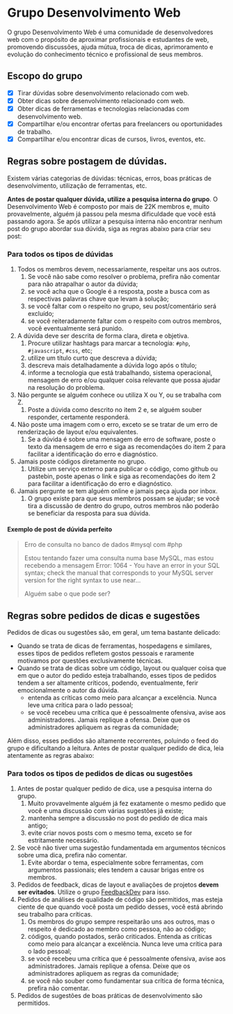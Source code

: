 # Grupo Desenvolvimento Web

O grupo Desenvolvimento Web é uma comunidade de desenvolvedores web com o propósito de aproximar profissionais e estudantes de web, promovendo discussões, ajuda mútua, troca de dicas, aprimoramento e evolução do conhecimento técnico e profissional de seus membros.

## Escopo do grupo

* [x] Tirar dúvidas sobre desenvolvimento relacionado com web.
* [x] Obter dicas sobre desenvolvimento relacionado com web.
* [x] Obter dicas de ferramentas e tecnologias relacionadas com desenvolvimento web.
* [x] Compartilhar e/ou encontrar ofertas para freelancers ou oportunidades de trabalho.
* [x] Compartilhar e/ou encontrar dicas de cursos, livros, eventos, etc.

## Regras sobre postagem de dúvidas.

Existem várias categorias de dúvidas: técnicas, erros, boas práticas de desenvolvimento, utilização de ferramentas, etc.

**Antes de postar qualquer dúvida, utilize a pesquisa interna do grupo**. O Desenvolvimento Web é composto por mais de 22K membros e, muito provavelmente, alguém já passou pela mesma dificuldade que você está passando agora. Se após utilizar a pesquisa interna não encontrar nenhum post do grupo abordar sua dúvida, siga as regras abaixo para criar seu post:

### Para todos os tipos de dúvidas

1. Todos os membros devem, necessariamente, respeitar uns aos outros.
    1. Se você não sabe como resolver o problema, prefira não comentar para não atrapalhar o autor da dúvida;
    2. se você acha que o Google é a resposta, poste a busca com as respectivas palavras chave que levam à solução;
    3. se você faltar com o respeito no grupo, seu post/comentário será excluído;
    4. se você reiteradamente faltar com o respeito com outros membros, você eventualmente será punido.
2. A dúvida deve ser descrita de forma clara, direta e objetiva.
    1. Procure utilizar hashtags para marcar a tecnologia: `#php`, `#javascript`, `#css`, etc;
    2. utilize um título curto que descreva a dúvida;
    3. descreva mais detalhadamente a dúvida logo após o título;
    4. informe a tecnologia que está trabalhando, sistema operacional, mensagem de erro e/ou qualquer coisa relevante que possa ajudar na resolução do problema.
3. Não pergunte se alguém conhece ou utiliza X ou Y, ou se trabalha com Z.
    1. Poste a dúvida como descrito no item 2 e, se alguém souber responder, certamente responderá.
4. Não poste uma imagem com o erro, exceto se se tratar de um erro de renderização de layout e/ou equivalentes.
    1. Se a dúvida é sobre uma mensagem de erro de software, poste o texto da mensagem de erro e siga as recomendações do item 2 para facilitar a identificação do erro e diagnóstico.
5. Jamais poste códigos diretamente no grupo.
    1. Utilize um serviço externo para publicar o código, como github ou pastebin, poste apenas o link e siga as recomendações do item 2 para facilitar a identificação do erro e diagnóstico.
6. Jamais pergunte se tem alguém online e jamais peça ajuda por inbox.
    1. O grupo existe para que seus membros possam se ajudar; se você tira a discussão de dentro do grupo, outros membros não poderão se beneficiar da resposta para sua dúvida.

#### Exemplo de post de dúvida perfeito

> Erro de consulta no banco de dados #mysql com #php
> 
> Estou tentando fazer uma consulta numa base MySQL, mas estou recebendo a mensagem Error: 1064 - You have an error in your SQL syntax; check the manual that corresponds to your MySQL server version for the right syntax to use near...
> 
> Alguém sabe o que pode ser?

## Regras sobre pedidos de dicas e sugestões

Pedidos de dicas ou sugestões são, em geral, um tema bastante delicado:

* Quando se trata de dicas de ferramentas, hospedagens e similares, esses tipos de pedidos refletem gostos pessoais e raramente motivamos por questões exclusivamente técnicas.
* Quando se trata de dicas sobre um código, layout ou qualquer coisa que em que o autor do pedido esteja trabalhando, esses tipos de pedidos tendem a ser altamente críticos, podendo, eventualmente, ferir emocionalmente o autor da dúvida.
    * entenda as críticas como meio para alcançar a excelência. Nunca leve uma crítica para o lado pessoal;
    * se você recebeu uma crítica que é pessoalmente ofensiva, avise aos administradores. Jamais replique a ofensa. Deixe que os administradores apliquem as regras da comunidade;

Além disso, esses pedidos são altamente recorrentes, poluindo o feed do grupo e dificultando a leitura. Antes de postar qualquer pedido de dica, leia atentamente as regras abaixo:

### Para todos os tipos de pedidos de dicas ou sugestões

1. Antes de postar qualquer pedido de dica, use a pesquisa interna do grupo.
    1. Muito provavelmente alguém já fez exatamente o mesmo pedido que você e uma discussão com várias sugestões já existe;
    2. mantenha sempre a discussão no post do pedido de dica mais antigo;
    3. evite criar novos posts com o mesmo tema, exceto se for estritamente necessário.
2. Se você não tiver uma sugestão fundamentada em argumentos técnicos sobre uma dica, prefira não comentar.
    1. Evite abordar o tema, especialmente sobre ferramentas, com argumentos passionais; eles tendem a causar brigas entre os membros.
3. Pedidos de feedback, dicas de layout e avaliações de projetos **devem ser evitados**. Utilize o grupo [FeedbackDev](https://www.facebook.com/groups/feedbackdev/) para isso.
4. Pedidos de análises de qualidade de código são permitidos, mas esteja ciente de que quando você posta um pedido desses, você está abrindo seu trabalho para críticas.
    1. Os membros do grupo sempre respeitarão uns aos outros, mas o respeito é dedicado ao membro como pessoa, não ao código;
    2. códigos, quando postados, serão criticados. Entenda as críticas como meio para alcançar a excelência. Nunca leve uma crítica para o lado pessoal;
    3. se você recebeu uma crítica que é pessoalmente ofensiva, avise aos administradores. Jamais replique a ofensa. Deixe que os administradores apliquem as regras da comunidade;
    4. se você não souber como fundamentar sua crítica de forma técnica, prefira não comentar.
5. Pedidos de sugestões de boas práticas de desenvolvimento são permitidos.
